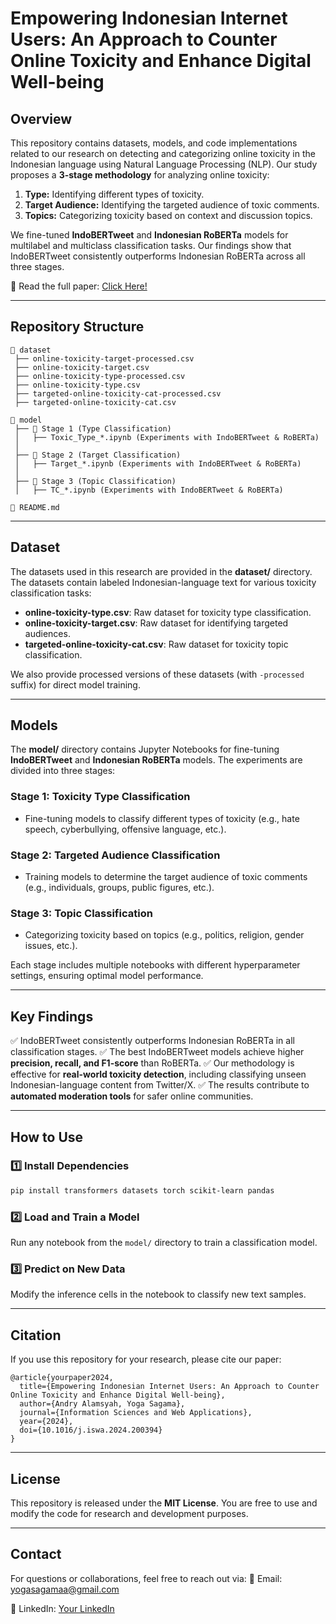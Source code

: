 # Empowering Indonesian Internet Users: An Approach to Counter Online Toxicity and Enhance Digital Well-being

## Overview

This repository contains datasets, models, and code implementations related to our research on detecting and categorizing online toxicity in the Indonesian language using Natural Language Processing (NLP). Our study proposes a **3-stage methodology** for analyzing online toxicity:

1. **Type:** Identifying different types of toxicity.
2. **Target Audience:** Identifying the targeted audience of toxic comments.
3. **Topics:** Categorizing toxicity based on context and discussion topics.

We fine-tuned **IndoBERTweet** and **Indonesian RoBERTa** models for multilabel and multiclass classification tasks. Our findings show that IndoBERTweet consistently outperforms Indonesian RoBERTa across all three stages.

📄 Read the full paper: [Click Here!](https://doi.org/10.1016/j.iswa.2024.200394)

---

## Repository Structure

```
📂 dataset
 ├── online-toxicity-target-processed.csv
 ├── online-toxicity-target.csv
 ├── online-toxicity-type-processed.csv
 ├── online-toxicity-type.csv
 ├── targeted-online-toxicity-cat-processed.csv
 ├── targeted-online-toxicity-cat.csv

📂 model
 ├── 📂 Stage 1 (Type Classification)
 │   ├── Toxic_Type_*.ipynb (Experiments with IndoBERTweet & RoBERTa)
 │
 ├── 📂 Stage 2 (Target Classification)
 │   ├── Target_*.ipynb (Experiments with IndoBERTweet & RoBERTa)
 │
 ├── 📂 Stage 3 (Topic Classification)
 │   ├── TC_*.ipynb (Experiments with IndoBERTweet & RoBERTa)

📄 README.md

```

---

## Dataset

The datasets used in this research are provided in the **dataset/** directory. The datasets contain labeled Indonesian-language text for various toxicity classification tasks:

- **online-toxicity-type.csv**: Raw dataset for toxicity type classification.
- **online-toxicity-target.csv**: Raw dataset for identifying targeted audiences.
- **targeted-online-toxicity-cat.csv**: Raw dataset for toxicity topic classification.

We also provide processed versions of these datasets (with `-processed` suffix) for direct model training.

---

## Models

The **model/** directory contains Jupyter Notebooks for fine-tuning **IndoBERTweet** and **Indonesian RoBERTa** models. The experiments are divided into three stages:

### Stage 1: Toxicity Type Classification

- Fine-tuning models to classify different types of toxicity (e.g., hate speech, cyberbullying, offensive language, etc.).

### Stage 2: Targeted Audience Classification

- Training models to determine the target audience of toxic comments (e.g., individuals, groups, public figures, etc.).

### Stage 3: Topic Classification

- Categorizing toxicity based on topics (e.g., politics, religion, gender issues, etc.).

Each stage includes multiple notebooks with different hyperparameter settings, ensuring optimal model performance.

---

## Key Findings

✅ IndoBERTweet consistently outperforms Indonesian RoBERTa in all classification stages.
✅ The best IndoBERTweet models achieve higher **precision, recall, and F1-score** than RoBERTa.
✅ Our methodology is effective for **real-world toxicity detection**, including classifying unseen Indonesian-language content from Twitter/X.
✅ The results contribute to **automated moderation tools** for safer online communities.

---

## How to Use

### 1️⃣ Install Dependencies

```bash
pip install transformers datasets torch scikit-learn pandas

```

### 2️⃣ Load and Train a Model

Run any notebook from the `model/` directory to train a classification model.

### 3️⃣ Predict on New Data

Modify the inference cells in the notebook to classify new text samples.

---

## Citation

If you use this repository for your research, please cite our paper:

```
@article{yourpaper2024,
  title={Empowering Indonesian Internet Users: An Approach to Counter Online Toxicity and Enhance Digital Well-being},
  author={Andry Alamsyah, Yoga Sagama},
  journal={Information Sciences and Web Applications},
  year={2024},
  doi={10.1016/j.iswa.2024.200394}
}

```

---

## License

This repository is released under the **MIT License**. You are free to use and modify the code for research and development purposes.

---

## Contact

For questions or collaborations, feel free to reach out via:
📧 Email: [yogasagamaa@gmail.com](mailto:yogasagamaa@gmail.com)

🔗 LinkedIn: [Your LinkedIn](https://www.linkedin.com/in/yogasagama/)
